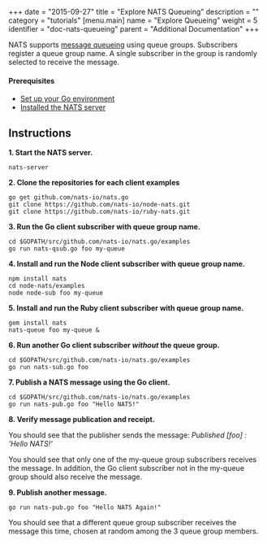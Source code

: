 +++
date = "2015-09-27"
title = "Explore NATS Queueing"
description = ""
category = "tutorials"
[menu.main]
  name = "Explore Queueing"
  weight = 5
  identifier = "doc-nats-queueing"
  parent = "Additional Documentation"
+++

NATS supports [message queueing](/documentation/writing_applications/concepts) using queue groups. Subscribers register a queue group name. A single subscriber in the group is randomly selected to receive the message.

#### Prerequisites

- [Set up your Go environment](/documentation/additional_documentation/go-install)
- [Installed the NATS server](/documentation/managing_the_server/installing)

## Instructions

**1. Start the NATS server.**

```
nats-server
```

**2. Clone the repositories for each client examples**

```
go get github.com/nats-io/nats.go
git clone https://github.com/nats-io/node-nats.git
git clone https://github.com/nats-io/ruby-nats.git
```

**3. Run the Go client subscriber with queue group name.**

```
cd $GOPATH/src/github.com/nats-io/nats.go/examples
go run nats-qsub.go foo my-queue
```

**4. Install and run the Node client subscriber with queue group name.**

```
npm install nats
cd node-nats/examples
node node-sub foo my-queue
```

**5. Install and run the Ruby client subscriber with queue group name.**

```
gem install nats
nats-queue foo my-queue &
```

**6. Run another Go client subscriber *without* the queue group.**

```
cd $GOPATH/src/github.com/nats-io/nats.go/examples
go run nats-sub.go foo
```

**7. Publish a NATS message using the Go client.**

```
cd $GOPATH/src/github.com/nats-io/nats.go/examples
go run nats-pub.go foo "Hello NATS!"
```

**8. Verify message publication and receipt.**

You should see that the publisher sends the message: *Published [foo] : 'Hello NATS!'*

You should see that only one of the my-queue group subscribers receives the message. In addition, the Go client subscriber not in the my-queue group should also receive the message.

**9. Publish another message.**

```
go run nats-pub.go foo "Hello NATS Again!"
```

You should see that a different queue group subscriber receives the message this time, chosen at random among the 3 queue group members.

